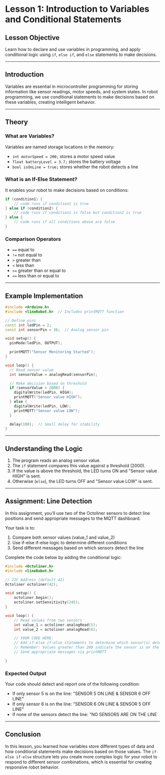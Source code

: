 # **Lesson 1: Introduction to Variables and Conditional Statements**

## **Lesson Objective**

Learn how to declare and use variables in programming, and apply conditional logic using `if`, `else if`, and `else` statements to make decisions.

---

## **Introduction**

Variables are essential in microcontroller programming for storing information like sensor readings, motor speeds, and system states. In robot programming, we use conditional statements to make decisions based on these variables, creating intelligent behavior.

---

## **Theory**

### **What are Variables?**

Variables are named storage locations in the memory:

- `int motorSpeed = 200;` stores a motor speed value
- `float batteryLevel = 3.7;` stores the battery voltage
- `bool isOnLine = true;` stores whether the robot detects a line

### **What is an If-Else Statement?**

It enables your robot to make decisions based on conditions:

```cpp
if (condition1) {
    // code runs if condition1 is true
} else if (condition2) {
    // code runs if condition1 is false but condition2 is true
} else {
    // code runs if all conditions above are false
}
```

### **Comparison Operators**

- `==` equal to
- `!=` not equal to
- `>` greater than
- `<` less than
- `>=` greater than or equal to
- `<=` less than or equal to

---

## **Example Implementation**

```cpp
#include <Arduino.h>
#include <lineRobot.h>  // Includes printMQTT function

// Define pins
const int ledPin = 2;
const int sensorPin = 36;  // Analog sensor pin

void setup() {
  pinMode(ledPin, OUTPUT);

  printMQTT("Sensor Monitoring Started");
}

void loop() {
  // Read sensor value
  int sensorValue = analogRead(sensorPin);

  // Make decision based on threshold
  if (sensorValue > 2000) {
    digitalWrite(ledPin, HIGH);
    printMQTT("Sensor value HIGH");
  } else {
    digitalWrite(ledPin, LOW);
    printMQTT("Sensor value LOW");
  }

  delay(100);  // Small delay for stability
}
```

---

## **Understanding the Logic**

1. The program reads an analog sensor value.
2. The `if` statement compares this value against a threshold (2000).
3. If the value is above the threshold, the LED turns ON and "Sensor value HIGH" is sent.
4. Otherwise (`else`), the LED turns OFF and "Sensor value LOW" is sent.

---

## **Assignment: Line Detection**

In this assignment, you'll use two of the Octoliner sensors to detect line positions and send appropriate messages to the MQTT dashboard.

Your task is to:

1. Compare both sensor values (value_1 and value_2)
2. Use if-else if-else logic to determine different conditions
3. Send different messages based on which sensors detect the line

Complete the code below by adding the conditional logic:

```cpp
#include <Octoliner.h>
#include <lineRobot.h>

// I2C Address (default 42)
Octoliner octoliner(42);

void setup() {
    octoliner.begin();
    octoliner.setSensitivity(245);
}

void loop() {
    // Read values from two sensors
    int value_1 = octoliner.analogRead(5);
    int value_2 = octoliner.analogRead(6);

    // YOUR CODE HERE:
    // Add if-else if-else statements to determine which sensor(s) detect the line
    // Remember: Values greater than 200 indicate the sensor is on the line
    // Send appropriate messages via printMQTT

}
```

### Expected Output

Your code should detect and report one of the following condition:

- If only sensor 5 is on the line: "SENSOR 5 ON LINE & SENSOR 6 OFF LINE"
- If only sensor 6 is on the line: "SENSOR 6 ON LINE & SENSOR 5 OFF LINE"
- If none of the sensors detect the line: "NO SENSORS ARE ON THE LINE

---

## **Conclusion**

In this lesson, you learned how variables store different types of data and how conditional statements make decisions based on those values. The `if-else if-else` structure lets you create more complex logic for your robot to respond to different sensor combinations, which is essential for creating responsive robot behavior.
